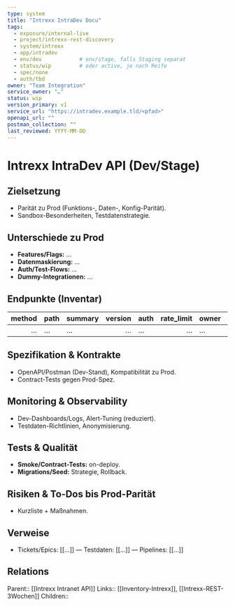 ```yaml
---
type: system
title: "Intrexx IntraDev Docu"
tags:
  - exposure/internal-live
  - project/intrexx-rest-discovery
  - system/intrexx
  - app/intradev
  - env/dev            # env/stage, falls Staging separat
  - status/wip         # oder active, je nach Reife
  - spec/none
  - auth/tbd
owner: "Team Integration"
service_owner: "…"
status: wip
version_primary: v1
service_url: "https://intradev.example.tld/<pfad>"
openapi_url: ""
postman_collection: ""
last_reviewed: YYYY-MM-DD
---
```


# Intrexx IntraDev API (Dev/Stage)

## Zielsetzung
- Parität zu Prod (Funktions-, Daten-, Konfig-Parität).
- Sandbox-Besonderheiten, Testdatenstrategie.

## Unterschiede zu Prod
- **Features/Flags:** …
- **Datenmaskierung:** …
- **Auth/Test-Flows:** …
- **Dummy-Integrationen:** …

## Endpunkte (Inventar)
| method | path | summary | version | auth | rate_limit | owner | deprecated | last_tested |
|-------:|------|---------|--------:|------|-----------:|-------|-----------:|-------------|
| … | … | … | … | … | … | … | … | … |

## Spezifikation & Kontrakte
- OpenAPI/Postman (Dev-Stand), Kompatibilität zu Prod.
- Contract-Tests gegen Prod-Spez.

## Monitoring & Observability
- Dev-Dashboards/Logs, Alert-Tuning (reduziert).
- Testdaten-Richtlinien, Anonymisierung.

## Tests & Qualität
- **Smoke/Contract-Tests:** on-deploy.
- **Migrations/Seed:** Strategie, Rollback.

## Risiken & To-Dos bis Prod-Parität
- Kurzliste + Maßnahmen.

## Verweise
- Tickets/Epics: [[…]] — Testdaten: [[…]] — Pipelines: [[…]]

## Relations
Parent:: [[Intrexx Intranet API]]   <!-- falls als Parent genutzt -->
Links:: [[Inventory-Intrexx]], [[Intrexx-REST-3Wochen]]
Children:: <!-- gezielte Dev-Dossiers/Experimente verlinken -->
